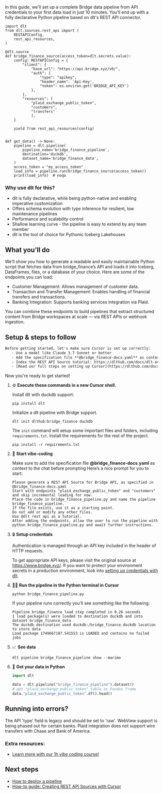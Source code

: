 In this guide, we'll set up a complete Bridge data pipeline from API credentials to your first data load in just 10 minutes. You'll end up with a fully declarative Python pipeline based on dlt's REST API connector.

```python-outcome
import dlt
from dlt.sources.rest_api import (
    RESTAPIConfig,
    rest_api_resources,
)

@dlt.source
def bridge_finance_source(access_token=dlt.secrets.value):
    config: RESTAPIConfig = {
        "client": {
            "base_url": "https://api.bridge.xyz/v0/",
            "auth": {
                "type": "apikey",
                "header_name": 'Api-Key',
                "token": os.environ.get('BRIDGE_API_KEY')
            },
        },
        "resources": [
            "plaid_exchange_public_token",
            "customers",
            "transfers"
            ],
    }

    yield from rest_api_resources(config)


def get_data() -> None:
    pipeline = dlt.pipeline(
        pipeline_name='bridge_finance_pipeline',
        destination='duckdb',
        dataset_name='bridge_finance_data', 
    )
    access_token = "my_access_token"
    load_info = pipeline.run(bridge_finance_source(access_token))
    print(load_info)  # noqa
```

### Why use dlt for this?

- dlt is fully declarative, while being python-native and enabling imperative customization
- Offers schema evolution with type inference for resilient, low maintenance pipelines
- Performance and scalability control
- Shallow learning curve - the pipeline is easy to extend by any team member
- dlt is the tool of choice for Pythonic Iceberg Lakehouses

## What you’ll do

We’ll show you how to generate a readable and easily maintainable Python script that fetches data from bridge_finance’s API and loads it into Iceberg, DataFrames, files, or a database of your choice. Here are some of the endpoints you can load:

- Customer Management: Allows management of customer data.
- Transaction and Transfer Management: Enables handling of financial transfers and transactions.
- Banking Integration: Supports banking services integration via Plaid.

You can combine these endpoints to build pipelines that extract structured content from Bridge workspaces at scale — via REST APIs or webhook ingestion.

## Setup & steps to follow

```default
Before getting started, let's make sure Cursor is set up correctly:
   - Use a model like Claude 3.7 Sonnet or better
   - Add the specification file **@bridge_finance-docs.yaml** as context
   - Index the REST API Source tutorial: https://dlthub.com/docs/dlt-ecosystem/verified-sources/rest_api/ and add it to context as **@dlt rest api**
   - [Read our full steps on setting up Cursor](https://dlthub.com/docs/dlt-ecosystem/llm-tooling/cursor-restapi#23-configuring-cursor-with-documentation)
```

Now you're ready to get started! 

1. ⚙️ **Execute these commands in a new Cursor shell.**
    
    Install dlt with duckdb support:
    ```shell
    pip install dlt
    ```

    Initialize a dlt pipeline with Bridge support.
    ```shell
    dlt init dlthub:bridge_finance duckdb
    ```

    The `init` command will setup some important files and folders, including `requirements.txt`. Install the requirements for the rest of the project.
    ```shell
    pip install -r requirements.txt
    ```
    
2. 🤠 **Start vibe-coding**
    
    Make sure to add the specification file **@bridge_finance-docs.yaml** as context to the chat before prompting
    Here’s a nice prompt for you to start: 
    
    ```prompt
    Please generate a REST API Source for Bridge API, as specified in @bridge_finance-docs.yaml 
    Start with endpoints "plaid_exchange_public_token" and "customers" and skip incremental loading for now. 
    Place the code in bridge_finance_pipeline.py and name the pipeline bridge_finance_pipeline. 
    If the file exists, use it as a starting point. 
    Do not add or modify any other files. 
    Use @dlt rest api as a tutorial. 
    After adding the endpoints, allow the user to run the pipeline with python bridge_finance_pipeline.py and await further instructions.
    ```

    
3. 🔒 **Setup credentials** 
    
    Authentication is managed through an API key included in the header of HTTP requests.
    
    To get appropriate API keys, please visit the original source at https://www.bridge.xyz/.
    If you want to protect your environment secrets in a production environment, look into [setting up credentials with dlt](https://dlthub.com/docs/walkthroughs/add_credentials).
    
4. 🏃‍♀️ **Run the pipeline in the Python terminal in Cursor**
    
    ```shell
    python bridge_finance_pipeline.py
    ```
    
    If your pipeline runs correctly you’ll see something like the following:
    
    ```shell
    Pipeline bridge_finance load step completed in 0.26 seconds
    1 load package(s) were loaded to destination duckdb and into dataset bridge_finance_data
    The duckdb destination used duckdb:/bridge_finance.duckdb location to store data
    Load package 1749667187.541553 is LOADED and contains no failed jobs
    ```
    
5. 📈 **See data**
    
    ```shell
    dlt pipeline bridge_finance_pipeline show --marimo
    ```
    
6. 🐍 **Get your data in Python**
    
    ```python
    import dlt

   data = dlt.pipeline("bridge_finance_pipeline").dataset()
   # get "plaid_exchange_public_token" table as Pandas frame
   data."plaid_exchange_public_token".df().head()
    ```

## Running into errors?

The API 'type' field is legacy and should be set to 'raw'. WebView support is being phased out for certain banks. Plaid integration does not support wire transfers with Chase and Bank of America.

### Extra resources:

- [Learn more with our 1h vibe coding course!](https://www.youtube.com/watch?v=GGid70rnJuM)

## Next steps

- [How to deploy a pipeline](https://dlthub.com/docs/walkthroughs/deploy-a-pipeline)
- [How-to guide: Creating REST API Sources with Cursor](https://dlthub.com/docs/dlt-ecosystem/llm-tooling/cursor-restapi)